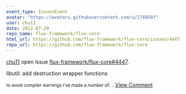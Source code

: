 ```yaml
---
event_type: IssuesEvent
avatar: "https://avatars.githubusercontent.com/u/274859?"
user: chu11
date: 2022-07-29
repo_name: flux-framework/flux-core
html_url: https://github.com/flux-framework/flux-core/issues/4447
repo_url: https://github.com/flux-framework/flux-core
---
```


<a href='https://github.com/chu11' target='_blank'>chu11</a> open issue <a href='https://github.com/flux-framework/flux-core/issues/4447' target='_blank'>flux-framework/flux-core#4447</a>.

<p>libutil: add destruction wrapper functions</p><small>to avoid compiler warnings I've made a number of:...</small><a href='https://github.com/flux-framework/flux-core/issues/4447' target='_blank'>View Comment</a>